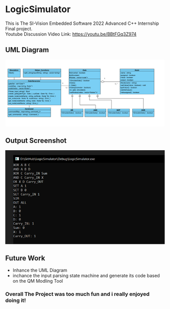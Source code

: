 # LogicSimulator
This is The SI-Vision Embedded Software 2022 Advanced C++ Internship Final project. </br>
Youtube Discussion Video Link: https://youtu.be/BBtFGq3Z974

## UML Diagram
![UMLDiagram](./images/UML_Diagram.PNG)


## Output Screenshot
![UMLOutput](./images/one_bit_full_adder.PNG)

## Future Work
- Inhance the UML Diagram
- inchance the input parsing state machine and generate its code based on the QM Modling Tool

### Overall The Project was too much fun and i really enjoyed doing it!
